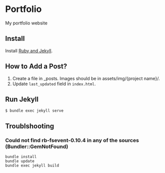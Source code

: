# Portfolio

My portfolio website

## Install

Install [Ruby and Jekyll](https://jekyllrb.com/docs/installation/).

## How to Add a Post?

1. Create a file in \_posts. Images should be in assets/img/{project name}/.
2. Update `last_updated` field in `index.html`.

## Run Jekyll

```shell
$ bundle exec jekyll serve
```

## Troublshooting

### Could not find rb-fsevent-0.10.4 in any of the sources (Bundler::GemNotFound)

```shell
bundle install
bundle update
bundle exec jekyll build
```
